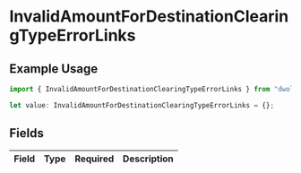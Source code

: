 # InvalidAmountForDestinationClearingTypeErrorLinks

## Example Usage

```typescript
import { InvalidAmountForDestinationClearingTypeErrorLinks } from "dwolla/models";

let value: InvalidAmountForDestinationClearingTypeErrorLinks = {};
```

## Fields

| Field       | Type        | Required    | Description |
| ----------- | ----------- | ----------- | ----------- |